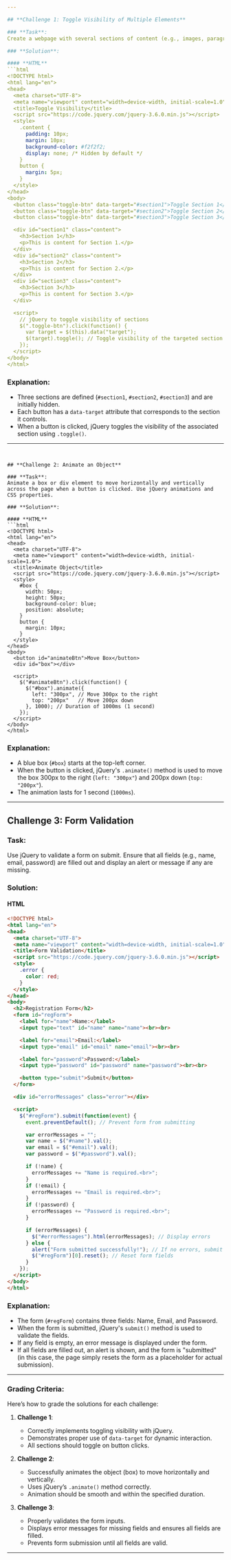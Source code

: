 ```yaml
---

## **Challenge 1: Toggle Visibility of Multiple Elements**

### **Task**:  
Create a webpage with several sections of content (e.g., images, paragraphs, or divs). Use jQuery to toggle the visibility of these sections when buttons are clicked.

### **Solution**:

#### **HTML**
```html
<!DOCTYPE html>
<html lang="en">
<head>
  <meta charset="UTF-8">
  <meta name="viewport" content="width=device-width, initial-scale=1.0">
  <title>Toggle Visibility</title>
  <script src="https://code.jquery.com/jquery-3.6.0.min.js"></script>
  <style>
    .content {
      padding: 10px;
      margin: 10px;
      background-color: #f2f2f2;
      display: none; /* Hidden by default */
    }
    button {
      margin: 5px;
    }
  </style>
</head>
<body>
  <button class="toggle-btn" data-target="#section1">Toggle Section 1</button>
  <button class="toggle-btn" data-target="#section2">Toggle Section 2</button>
  <button class="toggle-btn" data-target="#section3">Toggle Section 3</button>

  <div id="section1" class="content">
    <h3>Section 1</h3>
    <p>This is content for Section 1.</p>
  </div>
  <div id="section2" class="content">
    <h3>Section 2</h3>
    <p>This is content for Section 2.</p>
  </div>
  <div id="section3" class="content">
    <h3>Section 3</h3>
    <p>This is content for Section 3.</p>
  </div>

  <script>
    // jQuery to toggle visibility of sections
    $(".toggle-btn").click(function() {
      var target = $(this).data("target");
      $(target).toggle(); // Toggle visibility of the targeted section
    });
  </script>
</body>
</html>
```

### **Explanation**:
- Three sections are defined (`#section1`, `#section2`, `#section3`) and are initially hidden.
- Each button has a `data-target` attribute that corresponds to the section it controls.
- When a button is clicked, jQuery toggles the visibility of the associated section using `.toggle()`.

---
```


## **Challenge 2: Animate an Object**

### **Task**:  
Animate a box or div element to move horizontally and vertically across the page when a button is clicked. Use jQuery animations and CSS properties.

### **Solution**:

#### **HTML**
```html
<!DOCTYPE html>
<html lang="en">
<head>
  <meta charset="UTF-8">
  <meta name="viewport" content="width=device-width, initial-scale=1.0">
  <title>Animate Object</title>
  <script src="https://code.jquery.com/jquery-3.6.0.min.js"></script>
  <style>
    #box {
      width: 50px;
      height: 50px;
      background-color: blue;
      position: absolute;
    }
    button {
      margin: 10px;
    }
  </style>
</head>
<body>
  <button id="animateBtn">Move Box</button>
  <div id="box"></div>

  <script>
    $("#animateBtn").click(function() {
      $("#box").animate({
        left: "300px", // Move 300px to the right
        top: "200px"   // Move 200px down
      }, 1000); // Duration of 1000ms (1 second)
    });
  </script>
</body>
</html>
```

### **Explanation**:
- A blue box (`#box`) starts at the top-left corner.
- When the button is clicked, jQuery's `.animate()` method is used to move the box 300px to the right (`left: "300px"`) and 200px down (`top: "200px"`).
- The animation lasts for 1 second (`1000ms`).

---

## **Challenge 3: Form Validation**

### **Task**:  
Use jQuery to validate a form on submit. Ensure that all fields (e.g., name, email, password) are filled out and display an alert or message if any are missing.

### **Solution**:

#### **HTML**
```html
<!DOCTYPE html>
<html lang="en">
<head>
  <meta charset="UTF-8">
  <meta name="viewport" content="width=device-width, initial-scale=1.0">
  <title>Form Validation</title>
  <script src="https://code.jquery.com/jquery-3.6.0.min.js"></script>
  <style>
    .error {
      color: red;
    }
  </style>
</head>
<body>
  <h2>Registration Form</h2>
  <form id="regForm">
    <label for="name">Name:</label>
    <input type="text" id="name" name="name"><br><br>

    <label for="email">Email:</label>
    <input type="email" id="email" name="email"><br><br>

    <label for="password">Password:</label>
    <input type="password" id="password" name="password"><br><br>

    <button type="submit">Submit</button>
  </form>

  <div id="errorMessages" class="error"></div>

  <script>
    $("#regForm").submit(function(event) {
      event.preventDefault(); // Prevent form from submitting

      var errorMessages = "";
      var name = $("#name").val();
      var email = $("#email").val();
      var password = $("#password").val();

      if (!name) {
        errorMessages += "Name is required.<br>";
      }
      if (!email) {
        errorMessages += "Email is required.<br>";
      }
      if (!password) {
        errorMessages += "Password is required.<br>";
      }

      if (errorMessages) {
        $("#errorMessages").html(errorMessages); // Display errors
      } else {
        alert("Form submitted successfully!"); // If no errors, submit form
        $("#regForm")[0].reset(); // Reset form fields
      }
    });
  </script>
</body>
</html>
```

### **Explanation**:
- The form (`#regForm`) contains three fields: Name, Email, and Password.
- When the form is submitted, jQuery's `submit()` method is used to validate the fields.
- If any field is empty, an error message is displayed under the form.
- If all fields are filled out, an alert is shown, and the form is "submitted" (in this case, the page simply resets the form as a placeholder for actual submission).

---

### **Grading Criteria**:
Here’s how to grade the solutions for each challenge:

1. **Challenge 1**:
   - Correctly implements toggling visibility with jQuery.
   - Demonstrates proper use of `data-target` for dynamic interaction.
   - All sections should toggle on button clicks.

2. **Challenge 2**:
   - Successfully animates the object (box) to move horizontally and vertically.
   - Uses jQuery’s `.animate()` method correctly.
   - Animation should be smooth and within the specified duration.

3. **Challenge 3**:
   - Properly validates the form inputs.
   - Displays error messages for missing fields and ensures all fields are filled.
   - Prevents form submission until all fields are valid.

---
